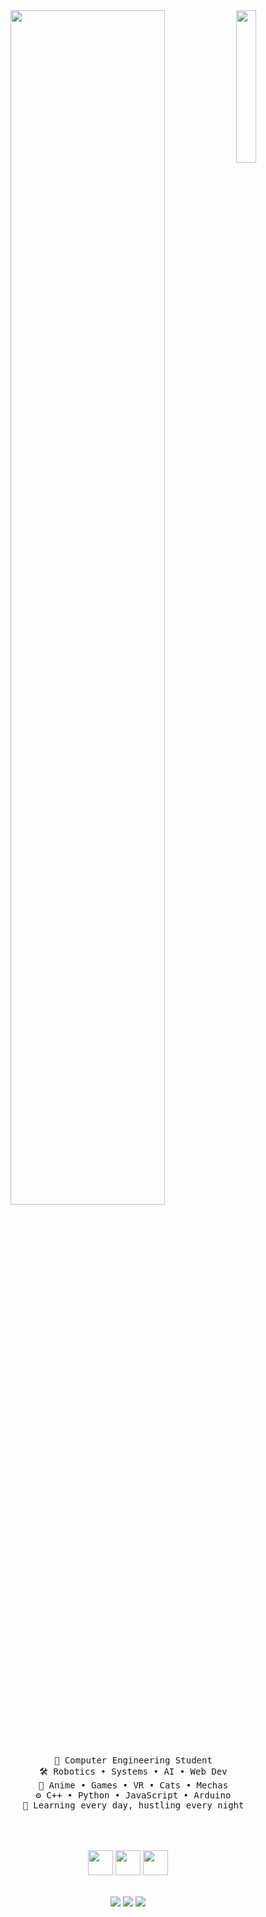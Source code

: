 <div align="center">
  <img src="https://i.imgur.com/your-cool-anime-boy.gif" width="25%" align="right" />
  <img src="https://readme-typing-svg.demolab.com?font=Fira+Code&weight=700&size=40&duration=4000&pause=1000&color=5F9EA0&center=true&vCenter=true&multiline=true&repeat=false&width=1000&height=100&lines=Hey+there!;I'm+<your_name>,+a+tech+otaku+with+code+katana+%F0%9F%95%B6%EF%B8%8F" width="70%" />
  
  <br><br>
  <pre>
  💼 Computer Engineering Student
  🛠️ Robotics • Systems • AI • Web Dev
  👾 Anime • Games • VR • Cats • Mechas
  ⚙️ C++ • Python • JavaScript • Arduino
  🧠 Learning every day, hustling every night
  </pre>
  <br><br>
  <img src="https://media.giphy.com/media/3oriO0OEd9QIDdllqo/giphy.gif" height="40" />
  <img src="https://media.giphy.com/media/3oriO0OEd9QIDdllqo/giphy.gif" height="40" />
  <img src="https://media.giphy.com/media/3oriO0OEd9QIDdllqo/giphy.gif](https://i.pinimg.com/originals/25/f5/0b/25f50bca01a360d940cf512d2b336871.gif" height="40" />
  <br><br>

  [![](https://img.shields.io/badge/LinkedIn-0e76a8?logo=linkedin&logoColor=white)](https://linkedin.com/in/yourprofile)
  [![](https://img.shields.io/badge/AnimeList-2e51a2?logo=MyAnimeList&logoColor=white)](https://myanimelist.net/profile/yourname)
  [![](https://img.shields.io/badge/Gaming-7289DA?logo=discord&logoColor=white)](https://discordapp.com/users/yourid)
</div>
